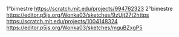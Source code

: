 1°bimestre
https://scratch.mit.edu/projects/994762323
2°bimestre
https://editor.p5js.org/Wonka03/sketches/9zUjt27t2https
https://scratch.mit.edu/projects/1004148324
https://editor.p5js.org/Wonka03/sketches/mguBZxgP5
